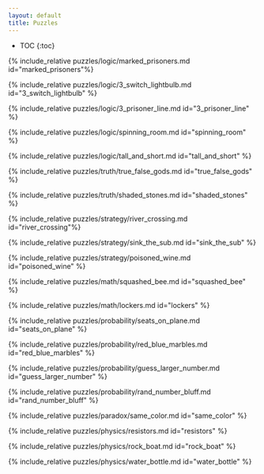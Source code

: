 ```yaml
---
layout: default
title: Puzzles
---
```


* TOC
{:toc}

{% include_relative puzzles/logic/marked_prisoners.md id="marked_prisoners"%}

{% include_relative puzzles/logic/3_switch_lightbulb.md id="3_switch_lightbulb" %}

{% include_relative puzzles/logic/3_prisoner_line.md id="3_prisoner_line" %}

{% include_relative puzzles/logic/spinning_room.md id="spinning_room" %}

{% include_relative puzzles/logic/tall_and_short.md id="tall_and_short" %}

{% include_relative puzzles/truth/true_false_gods.md id="true_false_gods" %}

{% include_relative puzzles/truth/shaded_stones.md id="shaded_stones" %}

{% include_relative puzzles/strategy/river_crossing.md id="river_crossing"%}

{% include_relative puzzles/strategy/sink_the_sub.md id="sink_the_sub" %}

{% include_relative puzzles/strategy/poisoned_wine.md id="poisoned_wine" %}

{% include_relative puzzles/math/squashed_bee.md id="squashed_bee" %}

{% include_relative puzzles/math/lockers.md id="lockers" %}

{% include_relative puzzles/probability/seats_on_plane.md id="seats_on_plane" %}

{% include_relative puzzles/probability/red_blue_marbles.md id="red_blue_marbles" %}

{% include_relative puzzles/probability/guess_larger_number.md id="guess_larger_number" %}

{% include_relative puzzles/probability/rand_number_bluff.md id="rand_number_bluff" %}

{% include_relative puzzles/paradox/same_color.md id="same_color" %}

{% include_relative puzzles/physics/resistors.md id="resistors" %}

{% include_relative puzzles/physics/rock_boat.md id="rock_boat" %}

{% include_relative puzzles/physics/water_bottle.md id="water_bottle" %}
